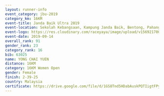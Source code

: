 ```yaml
---
layout: runner-info 
event_category: jbu-2019 
category_km: 16KM 
event-title: Janda Baik Ultra 2019 
event-location: Sekolah Kebangsaan, Kampung Janda Baik, Bentong, Pahang, Malaysia 
event-logo: https://res.cloudinary.com/raceyaya/image/upload/v1569217009/logo/janda-baik_vch1pc.jpg 
event-date: 2019-09-14
overall_rank: 91
gender_rank: 23
category_rank: 16
bib: 63025
name: YONG CHAI YUEN
distance: 16KM
category: 16KM Women Open
gender: Female
finish: 2-39-25
country: Malaysia
certificate: https://drive.google.com/file/d/1GS8Tnd5HDabAuskPQTIigtFPyXyqfCD5/view?usp=sharing
---
```

